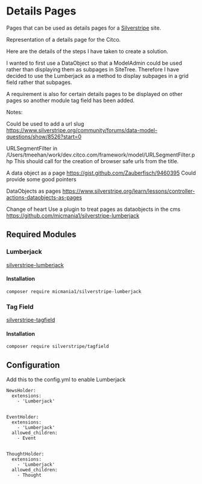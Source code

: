 # Details Pages

Pages that can be used as details pages for a [Silverstripe](http://www.silverstripe.org/) site.

Representation of a details page for the Citco.

Here are the details of the steps I have taken to create a solution.

I wanted to first use a DataObject so that a ModelAdmin could be used rather than displaying them as subpages in
SiteTree. Therefore I have decided to use the Lumberjack as a method to display subpages in a grid field rather that
subpages.

A requirement is also for certain details pages to be displayed on other pages so another module tag field has been 
added.

Notes:

Could be used to add a url slug
https://www.silverstripe.org/community/forums/data-model-questions/show/8526?start=0

URLSegmentFilter in /Users/tmeehan/work/dev.citco.com/framework/model/URLSegmentFilter.php
This should call for the creation of browser safe urls from the title.

A data object as a page
https://gist.github.com/Zauberfisch/9460395
Could provide some good pointers

DataObjects as pages
https://www.silverstripe.org/learn/lessons/controller-actions-dataobjects-as-pages

Change of heart
Use a plugin to treat pages as dataobjects in the cms
https://github.com/micmania1/silverstripe-lumberjack

## Required Modules

### Lumberjack

[silverstripe-lumberjack](https://github.com/micmania1/silverstripe-lumberjack)

#### Installation

    composer require micmania1/silverstripe-lumberjack

### Tag Field

[silverstripe-tagfield](https://github.com/silverstripe-labs/silverstripe-tagfield)

#### Installation

    composer require silverstripe/tagfield

## Configuration

Add this to the config.yml to enable Lumberjack

    NewsHolder:
      extensions:
        - 'Lumberjack'
    
    
    EventHolder:
      extensions:
        - 'Lumberjack'
      allowed_children:
        - Event
    
    
    ThoughtHolder:
      extensions:
        - 'Lumberjack'
      allowed_children:
        - Thought

